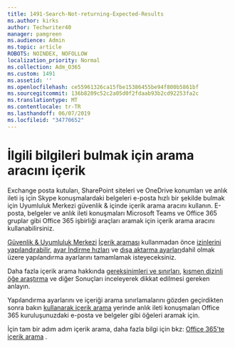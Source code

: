 ```yaml
---
title: 1491-Search-Not-returning-Expected-Results
ms.author: kirks
author: Techwriter40
manager: pamgreen
ms.audience: Admin
ms.topic: article
ROBOTS: NOINDEX, NOFOLLOW
localization_priority: Normal
ms.collection: Adm_O365
ms.custom: 1491
ms.assetid: ''
ms.openlocfilehash: ce55961326ca15fbe15386455be94f800b5861bf
ms.sourcegitcommit: 136b8209c52c2a05d0f2fdaab93b2cd92253fa2c
ms.translationtype: MT
ms.contentlocale: tr-TR
ms.lasthandoff: 06/07/2019
ms.locfileid: "34770652"
---
```

# <a name="content-search-tool-to-find-relevant-info"></a>İlgili bilgileri bulmak için arama aracını içerik

Exchange posta kutuları, SharePoint siteleri ve OneDrive konumları ve anlık ileti iş için Skype konuşmalardaki belgeleri e-posta hızlı bir şekilde bulmak için Uyumluluk Merkezi güvenlik & içinde içerik arama aracını kullanın. E-posta, belgeler ve anlık ileti konuşmaları Microsoft Teams ve Office 365 gruplar gibi Office 365 işbirliği araçları aramak için içerik arama aracını kullanabilirsiniz.


[Güvenlik & Uyumluluk Merkezi](https://sip.protection.office.com/homepage) [İçerik araması](https://sip.protection.office.com/contentsearchbeta?ContentOnly=1) kullanmadan önce [izinlerini yapılandırabilir](https://docs.microsoft.com/office365/securitycompliance/permissions-filtering-for-content-search), [ayar İndirme hızları](https://docs.microsoft.com/office365/securitycompliance/increase-download-speeds-when-exporting-ediscovery-results) ve [dışa aktarma ayarları](https://docs.microsoft.com/office365/securitycompliance/disable-reports-when-you-export-content-search-results)dahil olmak üzere yapılandırma ayarlarını tamamlamak isteyeceksiniz.

Daha fazla içerik arama hakkında [gereksinimleri ve sınırları](https://docs.microsoft.com/office365/securitycompliance/limits-for-content-search), [kısmen dizinli öğe araştırma](https://docs.microsoft.com/office365/securitycompliance/investigating-partially-indexed-items-in-ediscovery) ve diğer Sonuçları inceleyerek dikkat edilmesi gereken anlayın.

Yapılandırma ayarlarını ve içeriği arama sınırlamalarını gözden geçirdikten sonra bakın [kullanarak içerik arama</a> yerinde anlık ileti konuşmaları Office 365 kuruluşunuzdaki e-posta ve belgeler gibi öğeleri aramak için](https://docs.microsoft.com/office365/securitycompliance/content-search).

İçin tam bir adım adım içerik arama, daha fazla bilgi için bkz: [Office 365'te içerik arama](https://docs.microsoft.com/office365/securitycompliance/search-for-content) .
